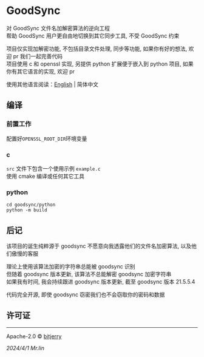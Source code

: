 # GoodSync

对 GoodSync 文件名加解密算法的逆向工程    
帮助 GoodSync 用户更自由地切换到其它同步工具, 不受 GoodSync 约束

项目仅实现加解密功能, 不包括目录文件处理, 同步等功能, 如果你有好的想法, 欢迎 pr 我们一起完善代码  
项目使用 c 和 openssl 实现, 另提供 python 扩展便于嵌入到 python 项目, 如果你有其它语言的实现, 欢迎 pr

使用其他语言阅读：[English](/README.md) | 简体中文

## 编译

### 前置工作

配置好`OPENSSL_ROOT_DIR`环境变量

### c

`src` 文件下包含一个使用示例 `example.c`  
使用 cmake 编译或任何其它工具

### python

```shell
cd goodsync/python  
python -m build
```

## 后记

该项目的诞生纯粹源于 goodsync 不愿意向我透露他们的文件名加密算法, 以及他们傲慢的客服

理论上使用该算法加密的字符串总能被 goodsync 识别  
但随着 goodsync 版本更新, 该算法不总能解密 goodsync 加密字符串  
如果我有时间, 我会持续跟进 goodsync 版本更新, 截至 goodsync 版本 21.5.5.4

代码完全开源, 即使 goodsync 窃密我们也不会窃取你的密码和数据

## 许可证

---
Apache-2.0 © [bitjerry](/LICENSE)

*2024/4/1*
*Mr.lin*
